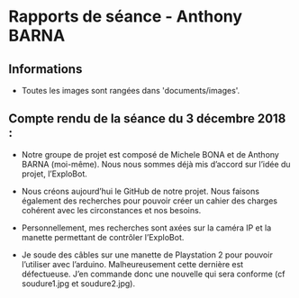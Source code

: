 # Rapports de séance - Anthony BARNA

## Informations

* Toutes les images sont rangées dans 'documents/images'.

## Compte rendu de la séance du 3 décembre 2018 :

* Notre groupe de projet est composé de Michele BONA et de Anthony BARNA (moi-même). Nous nous sommes déjà mis d’accord sur l’idée du projet, l’ExploBot.

* Nous créons aujourd’hui le GitHub de notre projet. Nous faisons également des recherches pour pouvoir créer un cahier des charges cohérent avec les circonstances et nos besoins.

* Personnellement, mes recherches sont axées sur la caméra IP et la manette permettant de contrôler l’ExploBot.

* Je soude des câbles sur une manette de Playstation 2 pour pouvoir l’utiliser avec l’arduino. Malheureusement cette dernière est défectueuse. J’en commande donc une nouvelle qui sera conforme (cf soudure1.jpg et soudure2.jpg).
